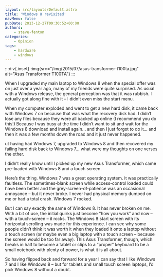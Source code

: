 ```yaml
---
layout: src/layouts/Default.astro
title: 'Windows 8 revisited'
navMenu: false
pubDate: 2013-12-27T09:30:52+00:00
authors:
    - steve-fenton
categories:
    - Opinion
tags:
    - hardware
    - windows
---
```


:::div{.inset}
:img{src="/img/2015/07/asus-transformer-t100ta.jpg" alt="Asus Transformer T100TA"}
:::

When I upgraded my main laptop to Windows 8 when the special offer was on just over a year ago, many of my friends were quite surprised. As usual with a Windows release, the general perception was that it was rubbish. I actually got along fine with it – I didn’t even miss the start menu.

When my computer exploded and went to get a new hard disk, it came back with Windows 7 on because that was what the recovery disk had. I didn’t lose any files because they were all backed up online (I recommend you do this!) Because I was busy at the time I didn’t want to sit and wait for the Windows 8 download and install again… and then I just forgot to do it… and then it was a few months down the road and it just never happened.

ut having had Windows 7, upgraded to Windows 8 and then recovered my failing hard disk back to Windows 7… what were my thoughts on one verses the other.

I didn’t really know until I picked up my new Asus Transformer, which came pre-loaded with Windows 8 and a touch screen.

Here’s the thing. Windows 7 was a great operating system. It was practically faultless. The sometimes-blank screen while access-control loaded could have been better and the grey-screen-of-patience was an occasional annoyance – but it never broke. I never had physical memory dumped on me or had a total crash. Windows 7 rocked.

But I can say exactly the same of Windows 8. It has never broken on me. With a bit of use, the initial quirks just become “how you work” and now – with a touch-screen – it rocks. The Windows 8 start screen with its horizontal scrolling was made for this experience. I can see why some people didn’t think it was worth it when they loaded it onto a laptop without a touch screen (or maybe even a big laptop with a touch screen – because the screen would be too far away). This Asus Transformer, though, which breaks in half to become a tablet or clips to a “proper” keyboard to be a small notebook with plenty of power, is what it is all about.

So having flipped back and forward for a year I can say that I like Windows 7 and I like Windows 8 – but for tablets and small touch screen laptops, I’d pick Windows 8 without a doubt.